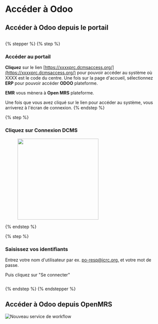 # Accéder à Odoo

## Accéder à Odoo depuis le portail

<figure><img src="https://2479359880-files.gitbook.io/~/files/v0/b/gitbook-x-prod.appspot.com/o/spaces%2FnTWGcVv7ikvz7HIC0Dby%2Fuploads%2FqtCyTcvRt5fJpGgkQwrC%2Fimage.png?alt=media&#x26;token=1b8bb455-d2c8-4062-a48c-302d07b39593" alt=""><figcaption></figcaption></figure>



{% stepper %}
{% step %}
### Accéder au portail

**Cliquez** sur le lien [https://xxxxprc.dcmsaccess.org/](https://xxxxprc.dcmsaccess.org/) pour pouvoir accéder au système où XXXX est le code du centre. Une fois sur la page d'accueil, sélectionnez **ERP** pour pouvoir accéder **ODOO** plateforme.

**EMR** vous mènera à **Open MRS** plateforme.

Une fois que vous avez cliqué sur le lien pour accéder au système, vous arriverez à l'écran de connexion.
{% endstep %}

{% step %}
### Cliquez sur Connexion DCMS

<figure><img src="https://2479359880-files.gitbook.io/~/files/v0/b/gitbook-x-prod.appspot.com/o/spaces%2FnTWGcVv7ikvz7HIC0Dby%2Fuploads%2FpTsWuDJtJ4csA6LZMKja%2Fimage.png?alt=media&#x26;token=6ca24202-87e4-4777-aaae-a1f31b331a9f" alt="" width="261"><figcaption></figcaption></figure>
{% endstep %}

{% step %}
### Saisissez vos identifiants

&#x20;Entrez votre nom d'utilisateur par ex. [po-resp@icrc.org.](mailto:po-resp@icrc.org) et votre mot de passe.

Puis cliquez sur "Se connecter"

<figure><img src="https://2479359880-files.gitbook.io/~/files/v0/b/gitbook-x-prod.appspot.com/o/spaces%2FnTWGcVv7ikvz7HIC0Dby%2Fuploads%2FdCwiVOJJceyrWByoEyY1%2Fimage.png?alt=media&#x26;token=f5509681-fc6b-4b0a-b1b2-a0f9bb08ea16" alt=""><figcaption></figcaption></figure>
{% endstep %}
{% endstepper %}



## Accéder à Odoo depuis OpenMRS

<img src="https://2479359880-files.gitbook.io/~/files/v0/b/gitbook-x-prod.appspot.com/o/spaces%2FnTWGcVv7ikvz7HIC0Dby%2Fuploads%2F5u6zBAZ6BS6EwvjqryQA%2Ffile.excalidraw.svg?alt=media&#x26;token=3c787414-919b-40e5-ad7b-3dec3c627269" alt="Nouveau service de workflow " class="gitbook-drawing">
